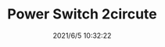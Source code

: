 ﻿---
layout: post 
title: Power Switch 2circute
tags: SW
categories: housing-terminal
overview: 
part_number: 0546-1
thumb_img: 
small_img: static/202106/546-20210605.JPG
date: 2021/6/5 10:32:22
---



